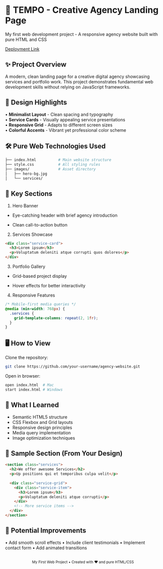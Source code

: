 # 🌟 TEMPO - Creative Agency Landing Page

My first web development project - A responsive agency website built with pure HTML and CSS

<a href="https://haniasahar.github.io/WB1-Mid-Project/">Deployment Link</a>

## ✨ Project Overview

A modern, clean landing page for a creative digital agency showcasing services and portfolio work. This project demonstrates fundamental web development skills without relying on JavaScript frameworks.

## 🎨 Design Highlights

• **Minimalist Layout** - Clean spacing and typography  
• **Service Cards** - Visually appealing service presentations  
• **Responsive Grid** - Adapts to different screen sizes  
• **Colorful Accents** - Vibrant yet professional color scheme  

## 🛠 Pure Web Technologies Used
```bash
├── index.html          # Main website structure
├── style.css           # All styling rules
├── images/             # Asset directory
│   ├── hero-bg.jpg
│   └── services/
```

## 🚀 Key Sections
1. Hero Banner
- Eye-catching header with brief agency introduction

- Clean call-to-action button

2. Services Showcase
``` html
<div class="service-card">
  <h3>Lorem ipsum</h3>
  <p>Voluptatum deleniti atque corrupti quos dolores</p>
</div>
```

3. Portfolio Gallery
- Grid-based project display

- Hover effects for better interactivity

4. Responsive Features
```css
/* Mobile-first media queries */
@media (min-width: 768px) {
  .services {
    grid-template-columns: repeat(2, 1fr);
  }
}
```

## 🖥️ How to View

Clone the repository:
```bash
git clone https://github.com/your-username/agency-website.git
```

Open in browser:
``` bash
open index.html  # Mac
start index.html # Windows
```

## 🌈 What I Learned
- Semantic HTML5 structure
- CSS Flexbox and Grid layouts
- Responsive design principles
- Media query implementation
- Image optimization techniques

## 📸 Sample Section (From Your Design)
``` html
<section class="services">
  <h2>We offer awesome Services</h2>
  <p>Up positions qui et temporibus culpa velit</p>
  
  <div class="service-grid">
    <div class="service-item">
      <h3>Lorem ipsum</h3>
      <p>Voluptatum deleniti atque corrupti</p>
    </div>
    <!-- More service items -->
  </div>
</section>
```

## 🚧 Potential Improvements
• Add smooth scroll effects
• Include client testimonials
• Implement contact form
• Add animated transitions

<div align="center"> <br> <sub>My First Web Project • Created with ❤️ and pure HTML/CSS</sub> </div> 
